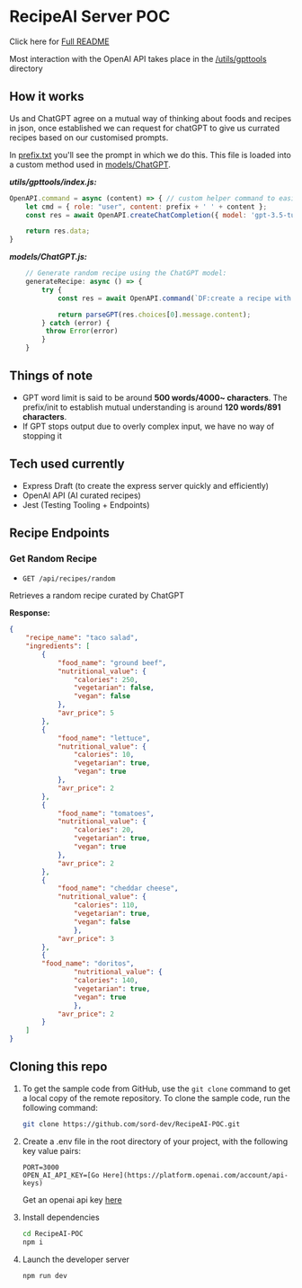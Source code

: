 # RecipeAI Server POC

Click here for [Full README](./Full-README.md)

Most interaction with the OpenAI API takes place in the [/utils/gpttools](./utils/gpttools) directory

## How it works

Us and ChatGPT agree on a mutual way of thinking about foods and recipes in json, once established we can request for chatGPT to give us currated recipes based on our customised prompts.

In [prefix.txt](./utils/gpttools/prefix.txt) you'll see the prompt in which we do this. This file is loaded into a custom method used in [models/ChatGPT](./models/ChatGPT.js). 

***utils/gpttools/index.js:***

```js
OpenAPI.command = async (content) => { // custom helper command to easily command gpt with our dataformat and json structure
    let cmd = { role: "user", content: prefix + ' ' + content };
    const res = await OpenAPI.createChatCompletion({ model: 'gpt-3.5-turbo', messages: [cmd] });

    return res.data;
}
```

***models/ChatGPT.js:***

```js
    // Generate random recipe using the ChatGPT model:
    generateRecipe: async () => {
        try {
            const res = await OpenAPI.command(`DF:create a recipe with values`);

            return parseGPT(res.choices[0].message.content);
        } catch (error) {
         throw Error(error)
        }
    }
```

## Things of note

- GPT word limit is said to be around **500 words/4000~ characters**. The prefix/init to establish mutual understanding is around **120 words/891 characters**.
- If GPT stops output due to overly complex input, we have no way of stopping it

## Tech used currently

- Express Draft (to create the express server quickly and efficiently)
- OpenAI API (AI curated recipes)
- Jest (Testing Tooling + Endpoints)

## Recipe Endpoints

### Get Random Recipe

- `GET /api/recipes/random`

Retrieves a random recipe curated by ChatGPT

**Response:**

```json
{
    "recipe_name": "taco salad",
    "ingredients": [
        {
            "food_name": "ground beef",
            "nutritional_value": {
                "calories": 250,
                "vegetarian": false,
                "vegan": false
            },
            "avr_price": 5
        },
        {
            "food_name": "lettuce",
            "nutritional_value": {
                "calories": 10,
                "vegetarian": true,
                "vegan": true
            },
            "avr_price": 2
        },
        {
            "food_name": "tomatoes",
            "nutritional_value": {
                "calories": 20,
                "vegetarian": true,
                "vegan": true
            },
            "avr_price": 2
        },
        {
            "food_name": "cheddar cheese",
            "nutritional_value": {
                "calories": 110,
                "vegetarian": true,
                "vegan": false
                },
            "avr_price": 3
        },
        {
        "food_name": "doritos",
                "nutritional_value": {
                "calories": 140,
                "vegetarian": true,
                "vegan": true
                },
            "avr_price": 2
        }
    ]
}
```

## Cloning this repo

1. To get the sample code from GitHub, use the  `git clone`  command to get a local copy of the remote repository. To clone the sample code, run the following command:

    ```bash
    git clone https://github.com/sord-dev/RecipeAI-POC.git
    ```

2. Create a .env file in the root directory of your project, with the following key value pairs:

    ```env
    PORT=3000
    OPEN_AI_API_KEY=[Go Here](https://platform.openai.com/account/api-keys)
    ```

    Get an openai api key [here](https://platform.openai.com/account/api-keys)

3. Install dependencies

    ``` bash
    cd RecipeAI-POC
    npm i
    ```

4. Launch the developer server

    ``` bash
    npm run dev
    ```
